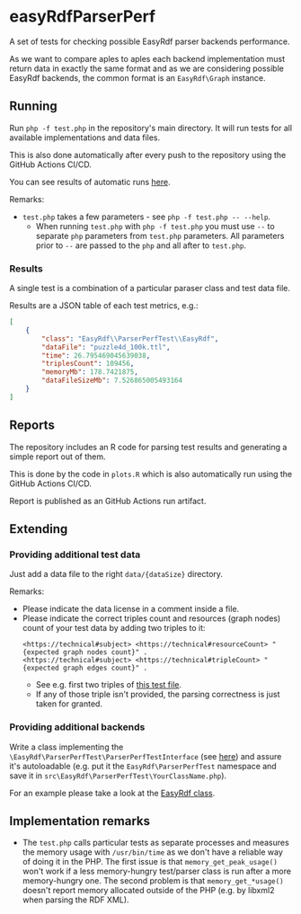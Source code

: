 # easyRdfParserPerf

A set of tests for checking possible EasyRdf parser backends performance.

As we want to compare aples to aples each backend implementation must return data in exactly the same format
and as we are considering possible EasyRdf backends, the common format is an `EasyRdf\Graph` instance.

## Running

Run `php -f test.php` in the repository's main directory.
It will run tests for all available implementations and data files.

This is also done automatically after every push to the repository using the GitHub Actions CI/CD.

You can see results of automatic runs [here](https://github.com/zozlak/easyRdfParserPerf/actions?query=workflow%3Arun).

Remarks:

* `test.php` takes a few parameters - see `php -f test.php -- --help`.
    * When running `test.php` with `php -f test.php` you must use `--` to separate `php` parameters from `test.php` parameters.
      All parameters prior to `--` are passed to the `php` and all after to `test.php`.

### Results

A single test is a combination of a particular paraser class and test data file.

Results are a JSON table of each test metrics, e.g.:

```json
[
    {
        "class": "EasyRdf\\ParserPerfTest\\EasyRdf",
        "dataFile": "puzzle4d_100k.ttl",
        "time": 26.795469045639038,
        "triplesCount": 109456,
        "memoryMb": 178.7421875,
        "dataFileSizeMb": 7.526865005493164
    }
]
```

## Reports

The repository includes an R code for parsing test results and generating a simple report out of them.

This is done by the code in `plots.R` which is also automatically run using the GitHub Actions CI/CD.

Report is published as an GitHub Actions run artifact.

## Extending

### Providing additional test data

Just add a data file to the right `data/{dataSize}` directory.

Remarks:

* Please indicate the data license in a comment inside a file.
* Please indicate the correct triples count and resources (graph nodes) count of your test data by adding two triples to it:
  ```
  <https://technical#subject> <https://technical#resourceCount> "{expected graph nodes count}" .
  <https://technical#subject> <https://technical#tripleCount> "{expected graph edges count}" .
  ```
    * See e.g. first two triples of [this test file](https://github.com/zozlak/easyRdfParserPerf/blob/master/data/small/puzzle4d_5k.ntriples).
    * If any of those triple isn't provided, the parsing correctness is just taken for granted.

### Providing additional backends

Write a class implementing the `\EasyRdf\ParserPerfTest\ParserPerfTestInterface`
(see [here](https://github.com/zozlak/easyRdfParserPerf/blob/master/src/EasyRdf/ParserPerfTest/ParserPerfTestInterface.php))
and assure it's autoloadable
(e.g. put it the `EasyRdf\ParserPerfTest` namespace and save it in `src\EasyRdf\ParserPerfTest\YourClassName.php`).

For an example please take a look at the [EasyRdf class](https://github.com/zozlak/easyRdfParserPerf/blob/master/src/EasyRdf/ParserPerfTest/EasyRdf.php).

## Implementation remarks

* The `test.php` calls particular tests as separate processes and measures the memory usage with `/usr/bin/time` as we don't have a reliable way of doing it in the PHP. The first issue is that `memory_get_peak_usage()` won't work if a less memory-hungry test/parser class is run after a more memory-hungry one. The second problem is that `memory_get_*usage()` doesn't report memory allocated outside of the PHP (e.g. by libxml2 when parsing the RDF XML).
